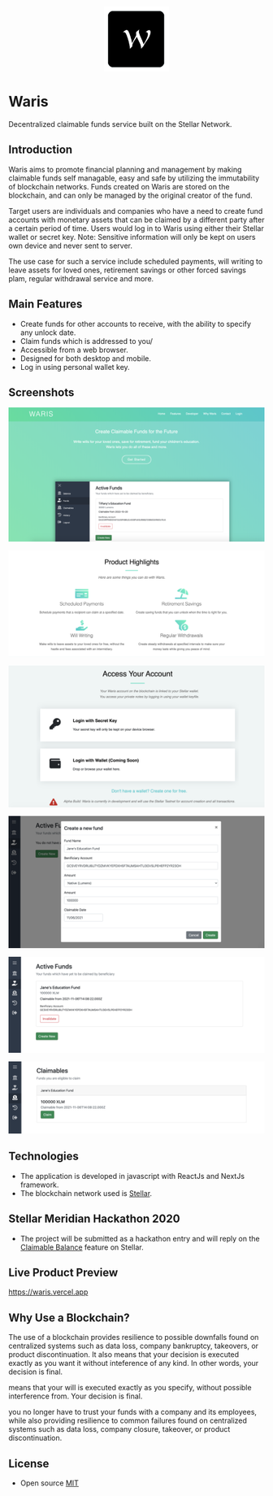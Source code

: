 <p align="center">
    <img src="https://raw.githubusercontent.com/jnlewis/waris/master/docs/images/logo.png" width="128" height="128" alt="Waris">
</p>

# Waris
Decentralized claimable funds service built on the Stellar Network.

## Introduction
Waris aims to promote financial planning and management by making claimable funds self managable, easy and safe by utilizing the immutability of blockchain networks. Funds created on Waris are stored on the blockchain, and can only be managed by the original creator of the fund.

Target users are individuals and companies who have a need to create fund accounts with monetary assets that can be claimed by a different party after a certain period of time. Users would log in to Waris using either their Stellar wallet or secret key. Note: Sensitive information will only be kept on users own device and never sent to server.

The use case for such a service include scheduled payments, will writing to leave assets for loved ones, retirement savings or other forced savings plam, regular withdrawal service and more.

## Main Features
* Create funds for other accounts to receive, with the ability to specify any unlock date.
* Claim funds which is addressed to you/
* Accessible from a web browser.
* Designed for both desktop and mobile.
* Log in using personal wallet key.

## Screenshots
<p align="center">
    <img src="https://raw.githubusercontent.com/jnlewis/waris/master/docs/images/screenshot-landing.png" alt="Waris Landing Page">
</p>
<p align="center">
    <img src="https://raw.githubusercontent.com/jnlewis/waris/master/docs/images/screenshot-landing-2.png" alt="Waris Landing Page 2">
</p>
<p align="center">
    <img src="https://raw.githubusercontent.com/jnlewis/waris/master/docs/images/screenshot-login.png" alt="Waris Login">
</p>
<p align="center">
    <img src="https://raw.githubusercontent.com/jnlewis/waris/master/docs/images/screenshot-create-fund.png" alt="Waris Create Fund">
</p>
<p align="center">
    <img src="https://raw.githubusercontent.com/jnlewis/waris/master/docs/images/screenshot-fund-listing.png" alt="Waris Fund Listing">
</p>
<p align="center">
    <img src="https://raw.githubusercontent.com/jnlewis/waris/master/docs/images/screenshot-claim-listing.png" alt="Waris Claim Listing">
</p>

## Technologies
* The application is developed in javascript with ReactJs and NextJs framework.
* The blockchain network used is <a href="https://www.stellar.org/" target="_blank">Stellar</a>.

## Stellar Meridian Hackathon 2020
* The project will be submitted as a hackathon entry and will reply on the <a href="https://developers.stellar.org/docs/glossary/claimable-balance/" target="_blank">Claimable Balance</a> feature on Stellar.

## Live Product Preview
<a href="https://waris.vercel.app" target="_blank">https://waris.vercel.app</a>

## Why Use a Blockchain?
The use of a blockchain provides resilience to possible downfalls found on centralized systems such as data loss, company bankruptcy, takeovers, or product discontinuation. It also means that your decision is executed exactly as you want it without inteference of any kind. In other words, your decision is final.

means that your will is executed exactly as you specify, without possible interference from. Your decision is final.

you no longer have to trust your funds with a company and its employees, while also providing resilience to common failures found on centralized systems such as data loss, company closure, takeover, or product discontinuation.

## License
* Open source <a href="https://github.com/jnlewis/waris/blob/master/LICENSE">MIT</a>
